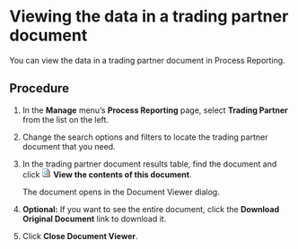 # Viewing the data in a trading partner document 

<head>
  <meta name="guidename" content="Integration"/>
  <meta name="context" content="GUID-32af045d-4285-4d56-b013-f847bdec7de0"/>
</head>

You can view the data in a trading partner document in Process Reporting.

## Procedure

1.  In the **Manage** menu’s **Process Reporting** page, select **Trading Partner** from the list on the left.

2.  Change the search options and filters to locate the trading partner document that you need.

3.  In the trading partner document results table, find the document and click ![View contents icon](../Images/main-ic-document-with-magnifying-glass-16_36098f7c-7a65-41a5-8392-a2e729d3de91.jpg) **View the contents of this document**.

    The document opens in the Document Viewer dialog.

4. **Optional:**  If you want to see the entire document, click the **Download Original Document** link to download it.

5.  Click **Close Document Viewer**.